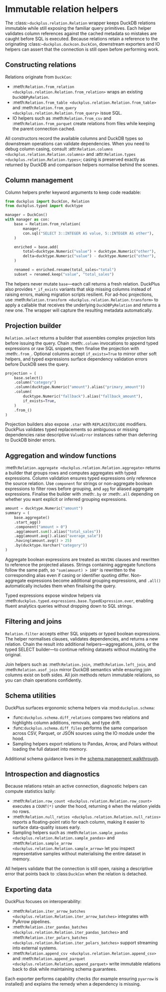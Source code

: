 # Immutable relation helpers

The :class:`~duckplus.relation.Relation` wrapper keeps DuckDB relations immutable
while still exposing the familiar query primitives. Each helper validates column
references against the cached metadata so mistakes are caught before SQL is
executed. Because relations retain a reference to the originating
:class:`~duckplus.duckcon.DuckCon`, downstream exporters and IO helpers can
assert that the connection is still open before performing work.

## Constructing relations

Relations originate from `DuckCon`:

- :meth:`Relation.from_relation <duckplus.relation.Relation.from_relation>` wraps
  an existing ``DuckDBPyRelation``.
- :meth:`Relation.from_table <duckplus.relation.Relation.from_table>` and
  :meth:`Relation.from_query <duckplus.relation.Relation.from_query>` issue SQL.
- IO helpers such as :meth:`Relation.from_csv` and :meth:`Relation.from_parquet`
  create relations from files while keeping the parent connection cached.

All constructors record the available columns and DuckDB types so downstream
operations can validate dependencies. When you need to debug column casing,
consult :attr:`Relation.columns <duckplus.relation.Relation.columns>` and
:attr:`Relation.types <duckplus.relation.Relation.types>`; casing is preserved
exactly as returned by DuckDB and comparison helpers normalise behind the
scenes.

## Column management

Column helpers prefer keyword arguments to keep code readable:

```python
from duckplus import DuckCon, Relation
from duckplus.typed import ducktype

manager = DuckCon()
with manager as con:
    base = Relation.from_relation(
        manager,
        con.sql("SELECT 3::INTEGER AS value, 5::INTEGER AS other"),
    )

    enriched = base.add(
        total=ducktype.Numeric("value") + ducktype.Numeric("other"),
        delta=ducktype.Numeric("value") - ducktype.Numeric("other"),
    )

    renamed = enriched.rename(total_sales="total")
    subset = renamed.keep("value", "total_sales")
```

The helpers never mutate ``base``—each call returns a fresh relation. DuckPlus
also provides ``*_if_exists`` variants that skip missing columns instead of
raising errors, making migration scripts resilient. For ad-hoc projections, use
:meth:`Relation.transform <duckplus.relation.Relation.transform>` to apply a
callable that receives the underlying ``DuckDBPyRelation`` and returns a new
one. The wrapper will capture the resulting metadata automatically.

## Projection builder

`Relation.select` returns a builder that assembles complex projection lists
before issuing the query. Chain :meth:`.column`
invocations to append typed expressions or raw SQL snippets, then finalise the
projection with :meth:`.from_`. Optional columns accept ``if_exists=True`` to
mirror other soft helpers, and typed expressions surface dependency validation
errors before DuckDB sees the query.

```python
projection = (
    base.select()
    .column("category")
    .column(ducktype.Numeric("amount").alias("primary_amount"))
    .column(
        ducktype.Numeric("fallback").alias("fallback_amount"),
        if_exists=True,
    )
    .from_()
)
```

Projection builders also expose ``.star`` with ``REPLACE``/``EXCLUDE`` modifiers.
DuckPlus validates typed replacements so ambiguous or missing dependencies raise
descriptive ``ValueError`` instances rather than deferring to DuckDB binder
errors.

## Aggregation and window functions

:meth:`Relation.aggregate <duckplus.relation.Relation.aggregate>` returns a
builder that groups rows and computes aggregates with typed expressions. Column
validation ensures typed expressions only reference the source relation. Use
``component`` for strings or non-aggregate boolean expressions to filter rows
before grouping, and ``agg`` for aliased aggregate expressions. Finalise the
builder with :meth:`.by` or :meth:`.all` depending on whether you want explicit
or inferred grouping expressions.

```python
amount = ducktype.Numeric("amount")
summary = (
    base.aggregate()
    .start_agg()
    .component("amount > 0")
    .agg(amount.sum().alias("total_sales"))
    .agg(amount.avg().alias("average_sale"))
    .having(amount.avg() > 25)
    .by(ducktype.Varchar("category"))
)
```

Aggregate boolean expressions are treated as ``HAVING`` clauses and rewritten to
reference the projected aliases. Strings containing aggregate functions follow
the same path, so ``"sum(amount) > 100"`` is rewritten to the corresponding
alias even if casing or identifier quoting differ. Non-aggregate expressions
become additional grouping expressions, and ``.all()`` automatically includes
them when finalising the query.

Typed expressions expose window helpers via
:meth:`duckplus.typed.expressions.base.TypedExpression.over`, enabling fluent
analytics queries without dropping down to SQL strings.

## Filtering and joins

`Relation.filter` accepts either SQL snippets or typed boolean expressions. The
helper normalises clauses, validates dependencies, and returns a new relation.
Chain the result into additional helpers—aggregations, joins, or the typed
SELECT builder—to continue refining datasets without mutating the original.

Join helpers such as :meth:`Relation.join`, :meth:`Relation.left_join`, and
:meth:`Relation.asof_join` mirror DuckDB semantics while ensuring join columns
exist on both sides. All join methods return immutable relations, so you can
chain operations confidently.

## Schema utilities

DuckPlus surfaces ergonomic schema helpers via :mod:`duckplus.schema`:

- :func:`duckplus.schema.diff_relations` compares two relations and highlights
  column additions, removals, and type drift.
- :func:`duckplus.schema.diff_files` performs the same comparison across CSV,
  Parquet, or JSON sources using the IO module under the hood.
- Sampling helpers export relations to Pandas, Arrow, and Polars without loading
  the full dataset into memory.

Additional schema guidance lives in the
[schema management walkthrough](../schema_management.md).

## Introspection and diagnostics

Because relations retain an active connection, diagnostic helpers can compute
statistics lazily:

- :meth:`Relation.row_count <duckplus.relation.Relation.row_count>` executes a
  ``COUNT(*)`` under the hood, returning ``0`` when the relation yields no rows.
- :meth:`Relation.null_ratios <duckplus.relation.Relation.null_ratios>` reports a
  floating-point ratio for each column, making it easier to surface data-quality
  issues early.
- Sampling helpers such as :meth:`Relation.sample_pandas
  <duckplus.relation.Relation.sample_pandas>` and :meth:`Relation.sample_arrow
  <duckplus.relation.Relation.sample_arrow>` let you inspect representative
  samples without materialising the entire dataset in memory.

All helpers validate that the connection is still open, raising a descriptive
error that points back to :class:`DuckCon` when the relation is detached.

## Exporting data

DuckPlus focuses on interoperability:

- :meth:`Relation.iter_arrow_batches <duckplus.relation.Relation.iter_arrow_batches>`
  integrates with PyArrow pipelines.
- :meth:`Relation.iter_pandas_batches <duckplus.relation.Relation.iter_pandas_batches>`
  and :meth:`Relation.iter_polars_batches <duckplus.relation.Relation.iter_polars_batches>`
  support streaming into external systems.
- :meth:`Relation.append_csv <duckplus.relation.Relation.append_csv>` and
  :meth:`Relation.append_parquet <duckplus.relation.Relation.append_parquet>`
  write immutable relations back to disk while maintaining schema guarantees.

Each exporter performs capability checks (for example ensuring ``pyarrow`` is
installed) and explains the remedy when a dependency is missing.
